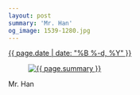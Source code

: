```yaml
---
layout: post
summary: 'Mr. Han'
og_image: 1539-1280.jpg
---
```


<div class="post">
 <time>
  <a href="/1539">
   {{ page.date | date: "%B %-d, %Y" }}
  </a>
 </time>
 <a href="/1539">
  <figure data-taken="12/4/2021">
   <img alt="{{ page.summary }}" sizes="(min-width: 700px) 50vw, calc(100vw - 2rem)" src="{{ site.assets_url }}/1539-640.jpg" srcset="{{ site.assets_url }}/1539-320.jpg 320w, {{ site.assets_url }}/1539-640.jpg 640w, {{ site.assets_url }}/1539-960.jpg 960w, {{ site.assets_url }}/1539-1280.jpg 1280w"/>
  </figure>
 </a>
 <span>
  Mr. Han
 </span>
</div>
